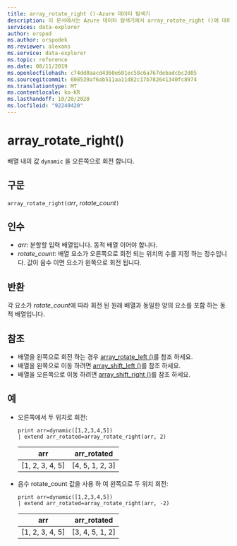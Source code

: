 ```yaml
---
title: array_rotate_right ()-Azure 데이터 탐색기
description: 이 문서에서는 Azure 데이터 탐색기에서 array_rotate_right ()에 대해 설명 합니다.
services: data-explorer
author: orspod
ms.author: orspodek
ms.reviewer: alexans
ms.service: data-explorer
ms.topic: reference
ms.date: 08/11/2019
ms.openlocfilehash: c74dd0aacd4360e601ec58c6a767debadcbc2d05
ms.sourcegitcommit: 608539af6ab511aa11d82c17b782641340fc8974
ms.translationtype: MT
ms.contentlocale: ko-KR
ms.lasthandoff: 10/20/2020
ms.locfileid: "92249420"
---
```

# <a name="array_rotate_right"></a>array_rotate_right()

배열 내의 값 `dynamic` 을 오른쪽으로 회전 합니다.

## <a name="syntax"></a>구문

`array_rotate_right(`*arr*, *rotate_count*`)`

## <a name="arguments"></a>인수

* *arr*: 분할할 입력 배열입니다. 동적 배열 이어야 합니다.
* *rotate_count*: 배열 요소가 오른쪽으로 회전 되는 위치의 수를 지정 하는 정수입니다. 값이 음수 이면 요소가 왼쪽으로 회전 됩니다.

## <a name="returns"></a>반환

각 요소가 *rotate_count*에 따라 회전 된 원래 배열과 동일한 양의 요소를 포함 하는 동적 배열입니다.

## <a name="see-also"></a>참조

* 배열을 왼쪽으로 회전 하는 경우 [array_rotate_left ()](array_rotate_leftfunction.md)를 참조 하세요.
* 배열을 왼쪽으로 이동 하려면 [array_shift_left ()](array_shift_leftfunction.md)를 참조 하세요.
* 배열을 오른쪽으로 이동 하려면 [array_shift_right ()](array_shift_rightfunction.md)를 참조 하세요.

## <a name="examples"></a>예

* 오른쪽에서 두 위치로 회전:

    <!-- csl: https://help.kusto.windows.net:443/Samples -->
    ```kusto
    print arr=dynamic([1,2,3,4,5]) 
    | extend arr_rotated=array_rotate_right(arr, 2)
    ```
    
    |arr|arr_rotated|
    |---|---|
    |[1, 2, 3, 4, 5]|[4, 5, 1, 2, 3]|

* 음수 rotate_count 값을 사용 하 여 왼쪽으로 두 위치 회전:

    <!-- csl: https://help.kusto.windows.net:443/Samples -->
    ```kusto
    print arr=dynamic([1,2,3,4,5]) 
    | extend arr_rotated=array_rotate_right(arr, -2)
    ```
    
    |arr|arr_rotated|
    |---|---|
    |[1, 2, 3, 4, 5]|[3, 4, 5, 1, 2]|
